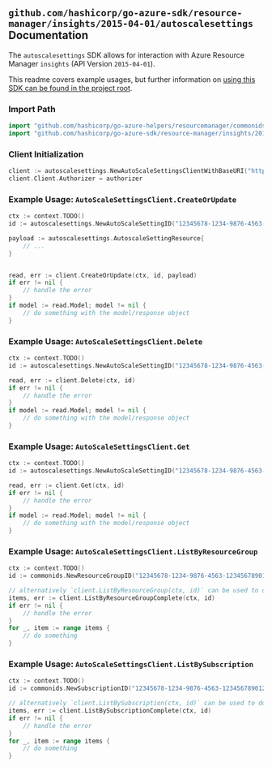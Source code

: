 
## `github.com/hashicorp/go-azure-sdk/resource-manager/insights/2015-04-01/autoscalesettings` Documentation

The `autoscalesettings` SDK allows for interaction with Azure Resource Manager `insights` (API Version `2015-04-01`).

This readme covers example usages, but further information on [using this SDK can be found in the project root](https://github.com/hashicorp/go-azure-sdk/tree/main/docs).

### Import Path

```go
import "github.com/hashicorp/go-azure-helpers/resourcemanager/commonids"
import "github.com/hashicorp/go-azure-sdk/resource-manager/insights/2015-04-01/autoscalesettings"
```


### Client Initialization

```go
client := autoscalesettings.NewAutoScaleSettingsClientWithBaseURI("https://management.azure.com")
client.Client.Authorizer = authorizer
```


### Example Usage: `AutoScaleSettingsClient.CreateOrUpdate`

```go
ctx := context.TODO()
id := autoscalesettings.NewAutoScaleSettingID("12345678-1234-9876-4563-123456789012", "example-resource-group", "autoScaleSettingName")

payload := autoscalesettings.AutoscaleSettingResource{
	// ...
}


read, err := client.CreateOrUpdate(ctx, id, payload)
if err != nil {
	// handle the error
}
if model := read.Model; model != nil {
	// do something with the model/response object
}
```


### Example Usage: `AutoScaleSettingsClient.Delete`

```go
ctx := context.TODO()
id := autoscalesettings.NewAutoScaleSettingID("12345678-1234-9876-4563-123456789012", "example-resource-group", "autoScaleSettingName")

read, err := client.Delete(ctx, id)
if err != nil {
	// handle the error
}
if model := read.Model; model != nil {
	// do something with the model/response object
}
```


### Example Usage: `AutoScaleSettingsClient.Get`

```go
ctx := context.TODO()
id := autoscalesettings.NewAutoScaleSettingID("12345678-1234-9876-4563-123456789012", "example-resource-group", "autoScaleSettingName")

read, err := client.Get(ctx, id)
if err != nil {
	// handle the error
}
if model := read.Model; model != nil {
	// do something with the model/response object
}
```


### Example Usage: `AutoScaleSettingsClient.ListByResourceGroup`

```go
ctx := context.TODO()
id := commonids.NewResourceGroupID("12345678-1234-9876-4563-123456789012", "example-resource-group")

// alternatively `client.ListByResourceGroup(ctx, id)` can be used to do batched pagination
items, err := client.ListByResourceGroupComplete(ctx, id)
if err != nil {
	// handle the error
}
for _, item := range items {
	// do something
}
```


### Example Usage: `AutoScaleSettingsClient.ListBySubscription`

```go
ctx := context.TODO()
id := commonids.NewSubscriptionID("12345678-1234-9876-4563-123456789012")

// alternatively `client.ListBySubscription(ctx, id)` can be used to do batched pagination
items, err := client.ListBySubscriptionComplete(ctx, id)
if err != nil {
	// handle the error
}
for _, item := range items {
	// do something
}
```

